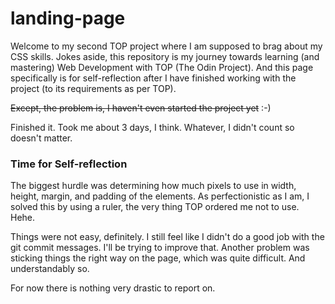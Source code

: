 # landing-page

Welcome to my second TOP project where I am supposed to brag about my CSS skills. Jokes aside, this repository is my journey
towards learning (and mastering) Web Development with TOP (The Odin Project). And this page specifically is for self-reflection
after I have finished working with the project (to its requirements as per TOP).

~~Except, the problem is, I haven't even started the project yet~~ :-)

Finished it. Took me about 3 days, I think. Whatever, I didn't count so doesn't matter.

### Time for Self-reflection
The biggest hurdle was determining how much pixels to use in width, height, margin, and padding of the elements. As perfectionistic as I am, I solved this by using a ruler, the very thing TOP ordered me not to use. Hehe.

Things were not easy, definitely. I still feel like I didn't do a good job with the git commit messages. I'll be trying to improve that. Another problem was sticking things the right way on the page, which was quite difficult. And understandably so.

For now there is nothing very drastic to report on.



